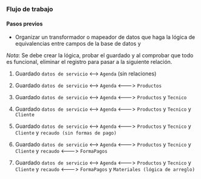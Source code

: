
### Flujo de trabajo


#### Pasos previos

- Organizar un transformador o mapeador de datos que haga la lógica de equivalencias entre campos de la base de datos y 

_Nota_: Se debe crear la lógica, probar el guardado y al comprobar que todo es funcional, eliminar el registro para pasar a la siguiente relación.

1. Guardado `datos de servicio` <--> `Agenda` (sin relaciones)
2. Guardado `datos de servicio` <--> `Agenda` <---> `Productos`
3. Guardado `datos de servicio` <--> `Agenda` <---> `Productos` y `Tecnico`
4. Guardado `datos de servicio` <--> `Agenda` <---> `Productos` y `Tecnico` y `Cliente`
5. Guardado `datos de servicio` <--> `Agenda` <---> `Productos` y `Tecnico` y `Cliente` y `recaudo (sin formas de pago)`

6. Guardado `datos de servicio` <--> `Agenda` <---> `Productos` y `Tecnico` y `Cliente` y `recaudo` <---> `FormaPagos`
6. Guardado `datos de servicio` <--> `Agenda` <---> `Productos` y `Tecnico` y `Cliente` y `recaudo` <---> `FormaPagos` y `Materiales (lógica de arreglo)`